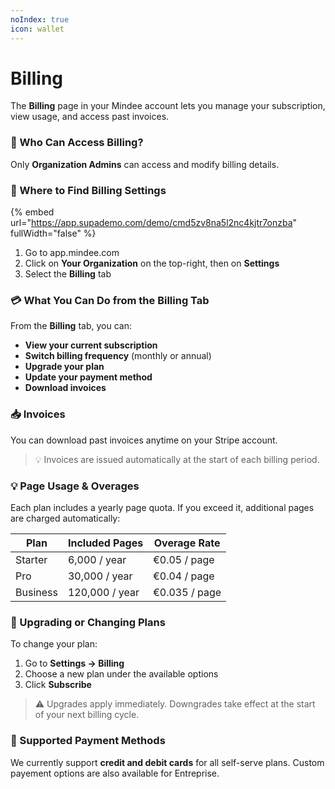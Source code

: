 ```yaml
---
noIndex: true
icon: wallet
---
```


# Billing

The **Billing** page in your Mindee account lets you manage your subscription, view usage, and access past invoices.

### 🔐 Who Can Access Billing?

Only **Organization Admins** can access and modify billing details.

### 📍 Where to Find Billing Settings

{% embed url="https://app.supademo.com/demo/cmd5zv8na5l2nc4kjtr7onzba" fullWidth="false" %}

1. Go to app.mindee.com
2. Click on **Your Organization** on the top-right, then on **Settings**
3. Select the **Billing** tab

### 💳 What You Can Do from the Billing Tab

From the **Billing** tab, you can:

* **View your current subscription**
* **Switch billing frequency** (monthly or annual)
* **Upgrade your plan**
* **Update your payment method**
* **Download invoices**

### 📥 Invoices

You can download past invoices anytime on your Stripe account.

> 💡 Invoices are issued automatically at the start of each billing period.

### 💡 Page Usage & Overages

Each plan includes a yearly page quota. If you exceed it, additional pages are charged automatically:

| Plan     | Included Pages | Overage Rate  |
| -------- | -------------- | ------------- |
| Starter  | 6,000 / year   | €0.05 / page  |
| Pro      | 30,000 / year  | €0.04 / page  |
| Business | 120,000 / year | €0.035 / page |

### 🔁 Upgrading or Changing Plans

To change your plan:

1. Go to **Settings → Billing**
2. Choose a new plan under the available options
3. Click **Subscribe**

> ⚠️ Upgrades apply immediately. Downgrades take effect at the start of your next billing cycle.

### 🧾 Supported Payment Methods

We currently support **credit and debit cards** for all self-serve plans. Custom payement options are also available for Entreprise.
